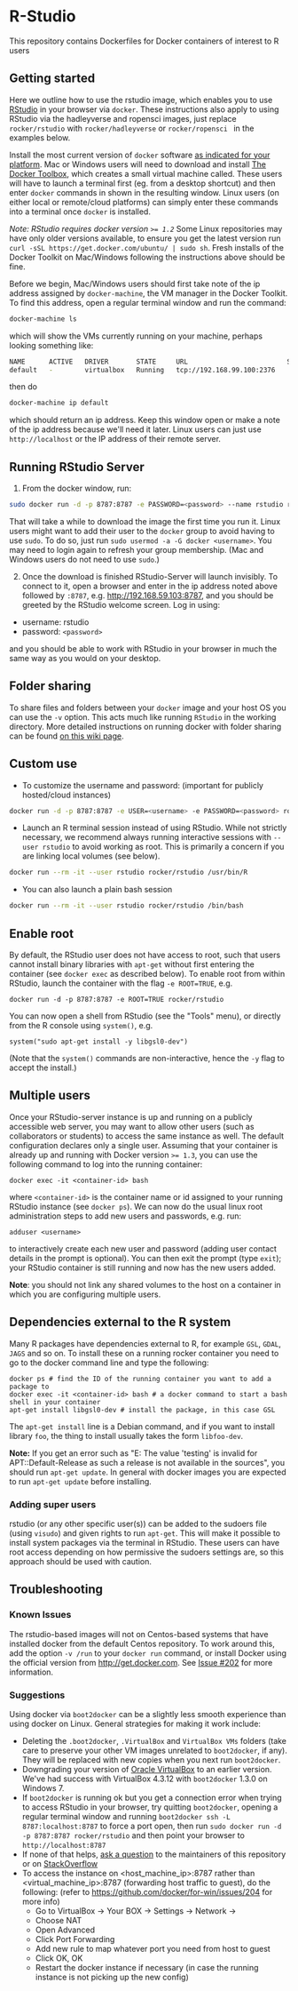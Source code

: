 # R-Studio
This repository contains Dockerfiles for Docker containers of interest to R users

## Getting started ##

Here we outline how to use the rstudio image,  which enables you to use [RStudio](http://www.rstudio.com/products/RStudio/) in your browser via `docker`. These instructions also apply to using RStudio via the hadleyverse and ropensci images, just replace `rocker/rstudio` with `rocker/hadleyverse` or `rocker/ropensci ` in the examples below.

Install the most current version of `docker` software [as indicated for your platform](https://docs.docker.com/installation).  Mac or Windows users will need to download and install [The Docker Toolbox](https://www.docker.com/docker-toolbox), which creates a small virtual machine called. These users will have to launch a terminal first (eg. from a desktop shortcut) and then enter `docker` commands in shown in the resulting window.  Linux users (on either local or remote/cloud platforms) can simply enter these commands into a terminal once `docker` is installed.  

_Note: RStudio requires docker version `>= 1.2`_  Some Linux repositories may have only older versions available, to ensure you get the latest version run `curl -sSL https://get.docker.com/ubuntu/ | sudo sh`. Fresh installs of the Docker Toolkit on Mac/Windows following the instructions above should be fine.  

Before we begin, Mac/Windows users should first take note of the ip address assigned by `docker-machine`, the VM manager in the Docker Toolkit.  To find this address, open a regular terminal window and run the command:

```bash
docker-machine ls
```

which will show the VMs currently running on your machine, perhaps looking something like:

```bash
NAME      ACTIVE   DRIVER       STATE     URL                         SWARM   ERRORS
default   -        virtualbox   Running   tcp://192.168.99.100:2376 
```

then do

```bash
docker-machine ip default
```

which should return an ip address. Keep this window open or make a note of the ip address because we'll need it later. Linux users can just use `http://localhost` or the IP address of their remote server.  

## Running RStudio Server ##

1) From the docker window, run:

```bash
sudo docker run -d -p 8787:8787 -e PASSWORD=<password> --name rstudio rocker/rstudio # replace <password> with a password of your choice
```

That will take a while to download the image the first time you run it.  Linux users might want to add their user to the `docker` group to avoid having to use `sudo`.  To do so, just run `sudo usermod -a -G docker <username>`. You may need to login again to refresh your group membership. (Mac and Windows users do not need to use `sudo`.)

2) Once the download is finished RStudio-Server will launch invisibly.  To connect to it, open a browser and enter in the ip address noted above followed by `:8787`, e.g. http://192.168.59.103:8787, and you should be greeted by the RStudio welcome screen.  Log in using:

- username: rstudio 
- password: `<password>`

and you should be able to work with RStudio in your browser in much the same way as you would on your desktop.

## Folder sharing

To share files and folders between your `docker` image and your host OS you can use the `-v` option. This acts much like running `RStudio` in the working directory. More detailed instructions on running docker with folder sharing can be found [on this wiki page](https://github.com/rocker-org/rocker/wiki/Sharing-files-with-host-machine).

## Custom use

- To customize the username and password: (important for publicly hosted/cloud instances)

```bash
docker run -d -p 8787:8787 -e USER=<username> -e PASSWORD=<password> rocker/rstudio
```

- Launch an R terminal session instead of using RStudio.  While not strictly necessary, we recommend always running interactive sessions with `--user rstudio` to avoid working as root.  This is primarily a concern if you are linking local volumes (see below).

```bash
docker run --rm -it --user rstudio rocker/rstudio /usr/bin/R
```

- You can also launch a plain bash session

```bash
docker run --rm -it --user rstudio rocker/rstudio /bin/bash
```

## Enable root 

By default, the RStudio user does not have access to root, such that users cannot install binary libraries with `apt-get` without first entering the container (see `docker exec` as described below). To enable root from within RStudio, launch the container with the flag `-e ROOT=TRUE`, e.g.

    docker run -d -p 8787:8787 -e ROOT=TRUE rocker/rstudio

You can now open a shell from RStudio (see the "Tools" menu), or directly from the R console using `system()`, e.g.

    system("sudo apt-get install -y libgsl0-dev")

(Note that the `system()` commands are non-interactive, hence the `-y` flag to accept the install.)

## Multiple users

Once your RStudio-server instance is up and running on a publicly accessible web server, you may want to allow other users (such as collaborators or students) to access the same instance as well.  The default configuration declares only a single user. Assuming that your container is already up and running with Docker version `>= 1.3`, you can use the following command to log into the running container:

```
docker exec -it <container-id> bash
```

where `<container-id>` is the container name or id assigned to your running RStudio instance (see `docker ps`).  We can now do the usual linux root administration steps to add new users and passwords, e.g. run:

```
adduser <username>
```

to interactively create each new user and password (adding user contact details in the prompt is optional).  You can then exit the prompt (type `exit`); your RStudio container is still running and now has the new users added.  

**Note**: you should not link any shared volumes to the host on a container in which you are configuring multiple users.

## Dependencies external to the R system

Many R packages have dependencies external to R, for example `GSL`, `GDAL`, `JAGS` and so on. To install these on a running rocker container you need to go to the docker command line and type the following:

```
docker ps # find the ID of the running container you want to add a package to
docker exec -it <container-id> bash # a docker command to start a bash shell in your container
apt-get install libgsl0-dev # install the package, in this case GSL
```
The `apt-get install` line is a Debian command, and if you want to install library `foo`, the thing to install usually takes the form `libfoo-dev`.

**Note:** If you get an error such as "E: The value 'testing' is invalid for APT::Default-Release as such a release is not available in the sources", you should run `apt-get update`. In general with docker images you are expected to run `apt-get update` before installing.

### Adding super users
rstudio (or any other specific user(s)) can be added to the sudoers file (using `visudo`) and given rights to run `apt-get`. This will make it possible to install system packages via the terminal in RStudio. These users can have root access depending on how permissive the sudoers settings are, so this approach should be used with caution.

## Troubleshooting

### Known Issues

The rstudio-based images will not on Centos-based systems that have installed docker from the default Centos repository.  To work around this, add the option `-v /run` to your `docker run` command, or install Docker using the official version from <http://get.docker.com>.  See [Issue #202](https://github.com/rocker-org/rocker/issues/202) for more information. 

### Suggestions

Using docker via `boot2docker` can be a slightly less smooth experience than using docker on Linux. General strategies for making it work include:
* Deleting the `.boot2docker`, `.VirtualBox` and `VirtualBox VMs` folders (take care to preserve your other VM images unrelated to `boot2docker`, if any). They will be replaced with new copies when you next run `boot2docker`. 
* Downgrading your version of [Oracle VirtualBox](https://www.virtualbox.org/wiki/Download_Old_Builds_4_3) to an earlier version. We've had success with VirtualBox 4.3.12 with `boot2docker` 1.3.0 on Windows 7. 
* If `boot2docker` is running ok but you get a connection error when trying to access RStudio in your browser, try quitting `boot2docker`, opening a regular terminal window and running `boot2docker ssh -L 8787:localhost:8787` to force a port open, then run `sudo docker run -d -p 8787:8787 rocker/rstudio` and then point your browser to `http://localhost:8787`
* If none of that helps, [ask a question](https://github.com/rocker-org/rocker/issues) to the maintainers of this repository or on [StackOverflow](http://stackoverflow.com/questions/tagged/boot2docker)
* To access the instance on <host_machine_ip>:8787 rather than <virtual_machine_ip>:8787 (forwarding host traffic to guest), do the following: (refer to https://github.com/docker/for-win/issues/204 for more info)
  * Go to VirtualBox -> Your BOX -> Settings -> Network ->
  * Choose NAT
  * Open Advanced
  * Click Port Forwarding
  * Add new rule to map whatever port you need from host to guest
  * Click OK, OK
  * Restart the docker instance if necessary (in case the running instance is not picking up the new config)
